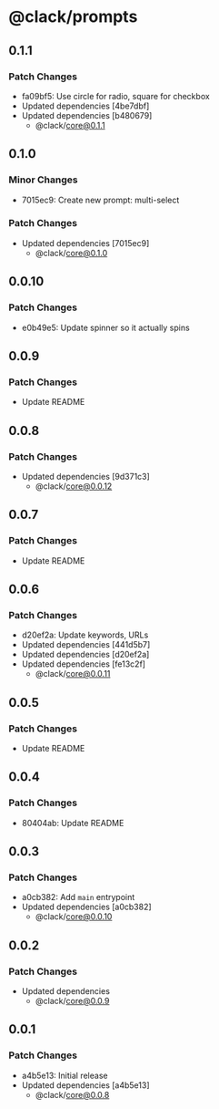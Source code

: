 # @clack/prompts

## 0.1.1

### Patch Changes

- fa09bf5: Use circle for radio, square for checkbox
- Updated dependencies [4be7dbf]
- Updated dependencies [b480679]
  - @clack/core@0.1.1

## 0.1.0

### Minor Changes

- 7015ec9: Create new prompt: multi-select

### Patch Changes

- Updated dependencies [7015ec9]
  - @clack/core@0.1.0

## 0.0.10

### Patch Changes

- e0b49e5: Update spinner so it actually spins

## 0.0.9

### Patch Changes

- Update README

## 0.0.8

### Patch Changes

- Updated dependencies [9d371c3]
  - @clack/core@0.0.12

## 0.0.7

### Patch Changes

- Update README

## 0.0.6

### Patch Changes

- d20ef2a: Update keywords, URLs
- Updated dependencies [441d5b7]
- Updated dependencies [d20ef2a]
- Updated dependencies [fe13c2f]
  - @clack/core@0.0.11

## 0.0.5

### Patch Changes

- Update README

## 0.0.4

### Patch Changes

- 80404ab: Update README

## 0.0.3

### Patch Changes

- a0cb382: Add `main` entrypoint
- Updated dependencies [a0cb382]
  - @clack/core@0.0.10

## 0.0.2

### Patch Changes

- Updated dependencies
  - @clack/core@0.0.9

## 0.0.1

### Patch Changes

- a4b5e13: Initial release
- Updated dependencies [a4b5e13]
  - @clack/core@0.0.8
